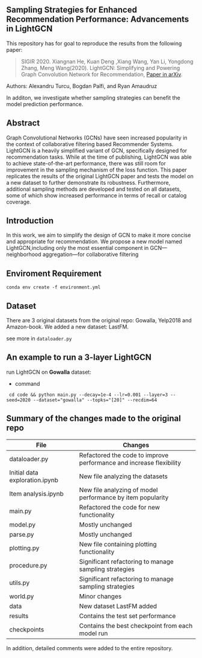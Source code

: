

## Sampling Strategies for Enhanced Recommendation Performance: Advancements in LightGCN

This repository has for goal to reproduce the results from the following paper:

>SIGIR 2020. Xiangnan He, Kuan Deng ,Xiang Wang, Yan Li, Yongdong Zhang, Meng Wang(2020). LightGCN: Simplifying and Powering Graph Convolution Network for Recommendation, [Paper in arXiv](https://arxiv.org/abs/2002.02126).

Authors: Alexandru Turcu, Bogdan Palfi, and Ryan Amaudruz

In additon, we investigate whether sampling strategies can benefit the model prediction performance.

## Abstract

Graph Convolutional Networks (GCNs) have seen increased popularity in the context of collaborative filtering based Recommender Systems. LightGCN is a heavily simplified variant of GCN, specifically designed for recommendation tasks. While at the time of publishing, LightGCN was able to achieve state-of-the-art performance, there was still room for improvement in the sampling mechanism of the loss function. This paper replicates the results of the original LightGCN paper and tests the model on a new dataset to further demonstrate its robustness. Furthermore, additional sampling methods are developed and tested on all datasets, some of which show increased performance in terms of recall or catalog coverage.

## Introduction

In this work, we aim to simplify the design of GCN to make it more concise and appropriate for recommendation. We propose a new model named LightGCN,including only the most essential component in GCN—neighborhood aggregation—for collaborative filtering

## Enviroment Requirement

`conda env create -f environment.yml`

## Dataset

There are 3 original datasets from the original repo: Gowalla, Yelp2018 and Amazon-book.
We added a new dataset: LastFM.

see more in `dataloader.py`

## An example to run a 3-layer LightGCN

run LightGCN on **Gowalla** dataset:

* command

` cd code && python main.py --decay=1e-4 --lr=0.001 --layer=3 --seed=2020 --dataset="gowalla" --topks="[20]" --recdim=64`

## Summary of the changes made to the original repo
| File                           | Changes                                                             |
|--------------------------------|---------------------------------------------------------------------|
| dataloader.py                  | Refactored the code to improve performance and increase flexibility |
| Initial data exploration.ipynb | New file analyzing the datasets                                     |
| Item analysis.ipynb            | New file analyzing of model performance by item popularity          |
| main.py                        | Refactored the code for new functionality                           |
| model.py                       | Mostly unchanged                                                    |
| parse.py                       | Mostly unchanged                                                    |
| plotting.py                    | New file containing plotting functionality                          |
| procedure.py                   | Significant refactoring to manage sampling strategies               |
| utils.py                       | Significant refactoring to manage sampling strategies               |
| world.py                       | Minor changes                                                       |
| data                           | New dataset LastFM added                                            |
| results                        | Contains the test set performance                                   |
| checkpoints                    | Contains the best checkpoint from each model run                    |

In addition, detailed comments were added to the entire repository.